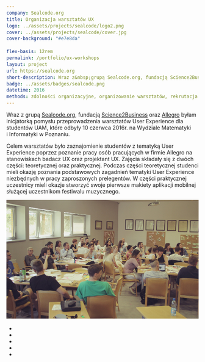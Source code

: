 ```yaml
---
company: Sealcode.org
title: Organizacja warsztatów UX
logo: ../assets/projects/sealcode/logo2.png
cover: ../assets/projects/sealcode/cover.jpg
cover-background: "#e7e8da"

flex-basis: 12rem
permalink: /portfolio/ux-workshops
layout: project
url: https://sealcode.org
short-description: Wraz z&nbsp;grupą Sealcode.org, fundacją Science2Business oraz Allegro byłam inicjatorką pomysłu przeprowadzenia warsztatów User Experience dla studentów UAM
badge: ../assets/badges/sealcode.png
datetime: 2016
methods: zdolności organizacyjne, organizowanie warsztatów, rekrutacja uczestników, badania kwestionariuszowe, scrum, kanban, projektowanie
---
```


Wraz z&nbsp;grupą <a target="_blank" href="https://sealcode.org">Sealcode.org</a>, fundacją <a target="_blank" href="http://s2b.edu.pl/">Science2Business</a> oraz <a target="_blank" href="https://allegro.pl">Allegro</a> byłam inicjatorką pomysłu przeprowadzenia warsztatów User Experience dla studentów UAM, które odbyły 10 czerwca 2016r. na Wydziale Matematyki i&nbsp;Informatyki w&nbsp;Poznaniu.

Celem warsztatów było zaznajomienie studentów z&nbsp;tematyką User Experience poprzez poznanie pracy osób pracujących w&nbsp;firmie Allegro na stanowiskach badacz UX oraz projektant UX. Zajęcia składały się z&nbsp;dwóch części: teoretycznej oraz praktycznej. Podczas części teoretycznej studenci mieli okazję poznania podstawowych zagadnień tematyki User Experience niezbędnych w&nbsp;pracy zaproszonych prelegentów. W&nbsp;części praktycznej uczestnicy mieli okazje stworzyć swoje pierwsze makiety aplikacji mobilnej służącej uczestnikom festiwalu muzycznego.


<div class="project-image">
	<img class="item" src="../assets/projects/sealcode/0.jpg" href="../assets/projects/sealcode/0.jpg" />
</div>
<ul class="gallery">
	<li class="item" href="../assets/projects/sealcode/1.jpg" style="background-image: url(../assets/projects/sealcode/1.jpg);"></li>
	<li class="item" href="../assets/projects/sealcode/2.jpg" style="background-image: url(../assets/projects/sealcode/2.jpg);"></li>
	<li class="item" href="../assets/projects/sealcode/3.jpg" style="background-image: url(../assets/projects/sealcode/3.jpg);"></li>
	<li class="item" href="../assets/projects/sealcode/4.jpg" style="background-image: url(../assets/projects/sealcode/4.jpg);"></li>
	<li class="item" href="../assets/projects/sealcode/5.jpg" style="background-image: url(../assets/projects/sealcode/5.jpg);"></li>
</ul>
